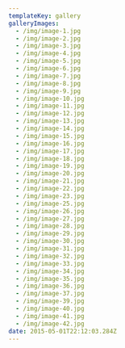 ```yaml
---
templateKey: gallery
galleryImages:
  - /img/image-1.jpg
  - /img/image-2.jpg
  - /img/image-3.jpg
  - /img/image-4.jpg
  - /img/image-5.jpg
  - /img/image-6.jpg
  - /img/image-7.jpg
  - /img/image-8.jpg
  - /img/image-9.jpg
  - /img/image-10.jpg
  - /img/image-11.jpg
  - /img/image-12.jpg
  - /img/image-13.jpg
  - /img/image-14.jpg
  - /img/image-15.jpg
  - /img/image-16.jpg
  - /img/image-17.jpg
  - /img/image-18.jpg
  - /img/image-19.jpg
  - /img/image-20.jpg
  - /img/image-21.jpg
  - /img/image-22.jpg
  - /img/image-23.jpg
  - /img/image-25.jpg
  - /img/image-26.jpg
  - /img/image-27.jpg
  - /img/image-28.jpg
  - /img/image-29.jpg
  - /img/image-30.jpg
  - /img/image-31.jpg
  - /img/image-32.jpg
  - /img/image-33.jpg
  - /img/image-34.jpg
  - /img/image-35.jpg
  - /img/image-36.jpg
  - /img/image-37.jpg
  - /img/image-39.jpg
  - /img/image-40.jpg
  - /img/image-41.jpg
  - /img/image-42.jpg
date: 2015-05-01T22:12:03.284Z
---
```

